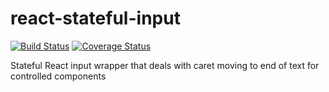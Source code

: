 # react-stateful-input

[![Build Status](https://travis-ci.org/protoman92/react-stateful-input.svg?branch=master)](https://travis-ci.org/protoman92/react-stateful-input)
[![Coverage Status](https://coveralls.io/repos/github/protoman92/react-stateful-input/badge.svg?branch=master)](https://coveralls.io/github/protoman92/react-stateful-input?branch=master)

Stateful React input wrapper that deals with caret moving to end of text for controlled components
